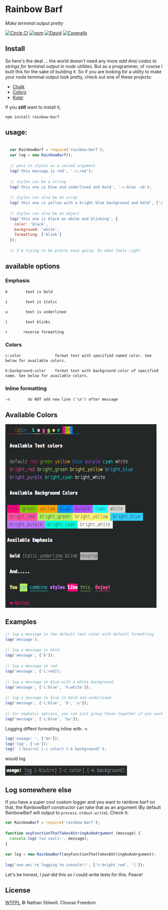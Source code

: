 # Rainbow Barf

*Make terminal output pretty*

[![Circle CI](https://circleci.com/gh/nathanstilwell/rainbow-barf.svg?style=shield)](https://circleci.com/gh/nathanstilwell/rainbow-barf/tree/master) [![npm](https://img.shields.io/npm/v/rainbow-barf.svg?style=plastic)](https://www.npmjs.com/package/rainbow-barf) [![David](https://img.shields.io/david/dev/nathanstilwell/rainbow-barf.svg?style=plastic)](https://david-dm.org/nathanstilwell/rainbow-barf#info=devDependencies&view=table) [![Coveralls](https://img.shields.io/coveralls/nathanstilwell/rainbow-barf.svg?style=plastic)](https://coveralls.io/r/nathanstilwell/rainbow-barf?branch=master)


## Install

So here's the deal ... the world doesn't need any more *add Ansi codes to strings
for terminal output in node* utilities. But as a programmer, of course I built
this for the sake of building it. So if you are looking for a utility to make your
node terminal output look pretty, check out one of these projects:

+ [Chalk](https://www.npmjs.com/package/chalk)
+ [Colors](https://www.npmjs.com/package/colors)
+ [Kuler](https://www.npmjs.com/package/kuler)

If you ***still*** want to install it,

    npm install rainbow-barf

## usage:

```js

  var RainbowBarf = require('rainbow-barf');
  var log = new RainbowBarf();

  // pass in styles as a second argument
  log('this message is red', '-c:red');

  // styles can be a string
  log('this one is blue and underlined and bold', '-c:blue -ub');

  // styles can also be an array
  log('this one is yellow with a bright blue background and bold', ['c:yellow', 'k:bright_blue', 'b']);

  // styles can also be an object
  log('this one is black on white and blinking', {
    color: 'black',
    background: 'white',
    formatting: ['blink']
  });

  // I'm trying to be pretty easy going. Do what feels right
```

## available options

### Emphasis
```
b        text is bold

i        text is italic

u        text is underlined

l        text blinks

r		reverse formatting
```

### Colors
```
c:color               format text with specified named color. See below for available colors.

k:background-color    format text with background-color of specified name. See below for available colors.
```

### Inline formatting
	-n        do NOT add new line ('\n') after message


## Available Colors

![demo output](https://raw.githubusercontent.com/nathanstilwell/rainbow-barf/master/demo.png)

## Examples
```js
// log a message in the default text color with default formatting
log('message');

// log a message in bold
log('message', ['b']);

// log a message in red
log('message', ['c:red]);

// log a message in blue with a white background
log('message', ['c:blue', 'k:white']);

// log a message in blue in bold and underlined
log('message', ['c:blue', 'b', 'u']);

// for emphasis options, you can just group those together if you want
log('message', ['c:blue', 'bu']);
```

Logging diffent formatting inline with `-n`
```js
log('useage: ', ['bn']);
log('log', ['un']);
log(' [-biulrn] [-c color] [-k background]');
```

would log

![inline ouput](https://raw.githubusercontent.com/nathanstilwell/rainbow-barf/master/inline.png)

## Log somewhere else

If you have a super cool custom logger and you want to rainbow barf on that, the RainbowBarf constructor can take that as an argument (By default RainbowBarf will output to `process.stdout.write`). Check it:

```js
var RainbowBarf = require('rainbow-barf');

function anyFunctionThatTakesAStringAsAnArgument (message) {
  console.log('[so cool]:', message);
}

var log = new RainbowBarf(anyFunctionThatTakesAStringAsAnArgument);

log('now we\'re logging to console!!', ['c:bright_red', 'l']);
```

Let's be honest, I just did this so I could write tests for this. Peace!

## License

[WTFPL](http://www.wtfpl.net/) © Nathan Stilwell. Choose Freedom.
